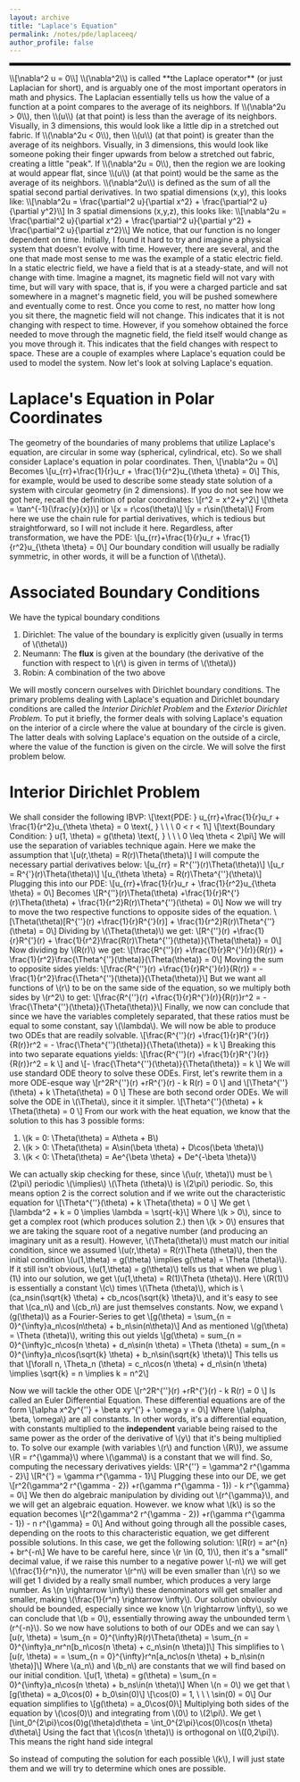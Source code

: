```yaml
---
layout: archive
title: "Laplace's Equation"
permalink: /notes/pde/laplaceeq/
author_profile: false
--- 
```


<hr style="border: 2px solid black;">
\\[\nabla^2 u = 0\\]
\\(\nabla^2\\) is called **the Laplace operator** (or just Laplacian for short), and is arguably one of the most important operators in math and physics. The Laplacian essentially tells us how the value of a function at a point compares to the average of its neighbors. If \\(\nabla^2u > 0\\), then \\(u\\) (at that point) is less than the average of its neighbors. Visually, in 3 dimensions, this would look like a little dip in a stretched out fabric. If \\(\nabla^2u < 0\\), then \\(u\\) (at that point) is greater than the average of its neighbors. Visually, in 3 dimensions, this would look like someone poking their finger upwards from below a stretched out fabric, creating a little "peak". If \\(\nabla^2u = 0\\), then the region we are looking at would appear flat, since \\(u\\) (at that point) would be the same as the average of its neighbors. \\(\nabla^2u\\) is defined as the sum of all the spatial second partial derivatives. In two spatial dimensions (x,y), this looks like:
\\[\nabla^2u = \frac{\partial^2 u}{\partial x^2} + \frac{\partial^2 u}{\partial y^2}\\]
In 3 spatial dimensions (x,y,z), this looks like:
\\[\nabla^2u = \frac{\partial^2 u}{\partial x^2} + \frac{\partial^2 u}{\partial y^2} + \frac{\partial^2 u}{\partial z^2}\\]
We notice, that our function is no longer dependent on time. Initially, I found it hard to try and imagine a physical system that doesn't evolve with time. However, there are several, and the one that made most sense to me was the example of a static electric field. In a static electric field, we have a field that is at a steady-state, and will not change with time. Imagine a magnet, its magnetic field will not vary with time, but will vary with space, that is, if you were a charged particle and sat somewhere in a magnet's magnetic field, you will be pushed somewhere and eventually come to rest. Once you come to rest, no matter how long you sit there, the magnetic field will not change. This indicates that it is not changing with respect to time. However, if you somehow obtained the force needed to move through the magnetic field, the field itself would change as you move through it. This indicates that the field changes with respect to space. These are a couple of examples where Laplace's equation could be used to model the system. Now let's look at solving Laplace's equation.

Laplace's Equation in Polar Coordinates
====
The geometry of the boundaries of many problems that utilize Laplace's equation, are circular in some way (spherical, cylindrical, etc). So we shall consider Laplace's equation in polar coordinates. Then,
\\[\nabla^2u = 0\\]
Becomes
\\[u_{rr}+\frac{1}{r}u_r + \frac{1}{r^2}u_{\theta \theta} = 0\\]
This, for example, would be used to describe some steady state solution of a system with circular geometry (in 2 dimensions). If you do not see how we got here, recall the definition of polar coordinates:
\\[r^2 = x^2+y^2\\]
\\[\theta = \tan^{-1}(\frac{y}{x})\\]
or
\\[x = r\cos(\theta)\\]
\\[y = r\sin(\theta)\\]
From here we use the chain rule for partial derivatives, which is tedious but straightforward, so I will not include it here. Regardless, after transformation, we have the PDE: 
\\[u_{rr}+\frac{1}{r}u_r + \frac{1}{r^2}u_{\theta \theta} = 0\\]
Our boundary condition will usually be radially symmetric, in other words, it will be a function of \\(\theta\\).

Associated Boundary Conditions
====
We have the typical boundary conditions
1. Dirichlet: The value of the boundary is explicitly given (usually in terms of \\(\theta\\))
2. Neumann: The **flux** is given at the boundary (the derivative of the function with respect to \\(r\\) is given in terms of \\(\theta\\))
3. Robin: A combination of the two above

We will mostly concern ourselves with Dirichlet boundary conditions. The primary problems dealing with Laplace's equation and Dirichlet boundary conditions are called the *Interior Dirichlet Problem* and the *Exterior Dirichlet Problem*. To put it briefly, the former deals with solving Laplace's equation on the interior of a circle where the value at boundary of the circle is given. The latter deals with solving Laplace's equation on the outside of a circle, where the value of the function is given on the circle. We will solve the first problem below.

Interior Dirichlet Problem
====
We shall consider the following IBVP:
\\[\text{PDE: } u_{rr}+\frac{1}{r}u_r + \frac{1}{r^2}u_{\theta \theta} = 0 \text{, } \ \ \ 0 < r < 1\\]
\\[\text{Boundary Condition: } u(1, \theta) = g(\theta) \text{,  } \ \ \ 0 \leq \theta < 2\pi\\]
We will use the separation of variables technique again. Here we make the assumption that 
\\[u(r,\theta) = R(r)\Theta(\theta)\\]
I will compute the necessary partial derivatives below:
\\[u_{rr} = R^{\''}(r)\Theta(\theta)\\]
\\[u_r = R^{\'}(r)\Theta(\theta)\\]
\\[u_{\theta \theta} = R(r)\Theta^{\''}(\theta)\\]
Plugging this into our PDE:
\\[u_{rr}+\frac{1}{r}u_r + \frac{1}{r^2}u_{\theta \theta} = 0\\]
Becomes
\\[R^{\''}(r)\Theta(\theta) +\frac{1}{r}R^{\'}(r)\Theta(\theta) + \frac{1}{r^2}R(r)\Theta^{\''}(\theta) = 0\\]
Now we will try to move the two respective functions to opposite sides of the equation.
\\[\Theta(\theta)\[R^{\''}(r) +\frac{1}{r}R^{\'}(r)\] + \frac{1}{r^2}R(r)\Theta^{\''}(\theta) = 0\\]
Dividing by \\(\Theta(\theta)\\) we get:
\\[R^{\''}(r) +\frac{1}{r}R^{\'}(r) + \frac{1}{r^2}\frac{R(r)\Theta^{\''}(\theta)}{\Theta(\theta)} = 0\\]
Now dividing by \\(R(r)\\) we get:
\\[\frac{R^{\''}(r) +\frac{1}{r}R^{\'}(r)}{R(r)} + \frac{1}{r^2}\frac{\Theta^{\''}(\theta)}{\Theta(\theta)} = 0\\]
Moving the sum to opposite sides yields:
\\[\frac{R^{\''}(r) +\frac{1}{r}R^{\'}(r)}{R(r)} = - \frac{1}{r^2}\frac{\Theta^{\''}(\theta)}{\Theta(\theta)}\\]
But we want all functions of \\(r\\) to be on the same side of the equation, so we multiply both sides by \\(r^2\\) to get:
\\[\frac{R^{\''}(r) +\frac{1}{r}R^{\'}(r)}{R(r)}r^2 = - \frac{\Theta^{\''}(\theta)}{\Theta(\theta)}\\]
Finally, we now can conclude that since we have the variables completely separated, that these ratios must be equal to some constant, say \\(\lambda\\). We will now be able to produce two ODEs that are readily solvable.
\\[\frac{R^{\''}(r) +\frac{1}{r}R^{\'}(r)}{R(r)}r^2 = - \frac{\Theta^{\''}(\theta)}{\Theta(\theta)} = k \\]
Breaking this into two separate equations yields:
\\[\frac{R^{\''}(r) +\frac{1}{r}R^{\'}(r)}{R(r)}r^2 = k \\]
and 
\\[- \frac{\Theta^{\''}(\theta)}{\Theta(\theta)} = k \\]
We will use standard ODE theory to solve these ODEs. First, let's rewrite them in a more ODE-esque way
\\[r^2R^{\''}(r) +rR^{\'}(r) - k R(r) = 0 \\]
and
\\[\Theta^{\''}(\theta) + k \Theta(\theta) = 0 \\]
These are both second order ODEs. We will solve the ODE in \\(\Theta\\), since it it simpler.
\\[\Theta^{\''}(\theta) + k \Theta(\theta) = 0 \\]
From our work with the heat equation, we know that the solution to this has 3 possible forms:
1. \\(k = 0: \Theta(\theta) = A\theta + B\\)
2. \\(k > 0: \Theta(\theta) = A\sin(\beta \theta) + D\cos(\beta \theta)\\)
3. \\(k < 0: \Theta(\theta) = Ae^{\beta \theta} + De^{-\beta \theta}\\)

We can actually skip checking for these, since \\(\u(r, \theta)\\) must be \\(2\pi\\) periodic \\(\implies\\) \\(\Theta (\theta)\\) is \\(2\pi\\) periodic. So, this means option 2 is the correct solution and if we write out the characteristic equation for 
\\[\Theta^{\''}(\theta) + k \Theta(\theta) = 0 \\]
We get
\\[\lambda^2 + k = 0 \implies \lambda = \sqrt{-k}\\]
Where \\(k > 0\\), since to get a complex root (which produces solution 2.) then \\(k > 0\\) ensures that we are taking the square root of a negative number (and producing an imaginary unit as a result). However, \\(\Theta(\theta)\\) must match our initial condition, since we assumed \\(u(r,\theta) = R(r)\Theta (\theta)\\), then the initial condition \\(u(1,\theta) = g(\theta) \implies g(\theta) = \Theta (\theta)\\). If it still isn't obvious, \\(u(1,\theta) = g(\theta)\\) tells us that when we plug \\(1\\) into our solution, we get \\(u(1,\theta) = R(1)\Theta (\theta)\\). Here \\(R(1)\\) is essentially a constant \\(c\\) times \\(\Theta (\theta)\\), which is \\(ca_nsin(\sqrt{k} \theta) + cb_ncos(\sqrt{k} \theta}\\), and it's easy to see that \\(ca_n\\) and \\(cb_n\\) are just themselves constants. Now, we expand \\(g(\theta)\\) as a Fourier-Series to get
\\[g(\theta) = \sum_{n = 0}^{\infty}a_n\cos(n\theta) + b_n\sin(n\theta)\\]
And as mentioned \\(g(\theta) = \Theta (\theta)\\), writing this out yields
\\[g(\theta) = sum_{n = 0}^{\infty}c_n\cos(n \theta) + d_n\sin(n \theta) = \Theta (\theta) = sum_{n = 0}^{\infty}a_n\cos(\sqrt{k} \theta) + b_n\sin(\sqrt{k} \theta)\\]
This tells us that \\[\forall n, \Theta_n (\theta) = c_n\cos(n \theta) + d_n\sin(n \theta) \implies \sqrt{k} = n \implies k = n^2\\]

Now we will tackle the other ODE
\\[r^2R^{\''}(r) +rR^{\'}(r) - k R(r) = 0 \\]
Is called an Euler Differential Equation. These differential equations are of the form
\\[\alpha x^2y^{\''} + \beta xy^{\'} + \omega y = 0\\]
Where \\(\alpha, \beta, \omega\\) are all constants. In other words, it's a differential equation, with constants multiplied to the **independent** variable being raised to the same power as the order of the derivative of \\(y\\) that it's being multiplied to. To solve our example (with variables \\(r\\) and function \\(R\\)), we assume \\(R = r^{\gamma}\\) where \\(\gamma\\) is a constant that we will find. So, computing the necessary derivatives yields:
\\[R^{\''} = \gamma^2 r^{\gamma - 2}\\]
\\[R^{\'} = \gamma r^{\gamma - 1}\\]
Plugging these into our DE, we get
\\[r^2(\gamma^2 r^{\gamma - 2}) +r(\gamma r^{\gamma - 1}) - k r^{\gamma} = 0\\]
We then do algebraic manipulation by dividing out \\(r^{\gamma}\\), and we will get an algebraic equation. However. we know what \\(k\\) is so the equation becomes
\\[r^2(\gamma^2 r^{\gamma - 2}) +r(\gamma r^{\gamma - 1}) - n r^{\gamma} = 0\\]
And without going through all the possible cases, depending on the roots to this characteristic equation, we get different possible solutions. In this case, we get the following solution:
\\[R(r) = ar^{n} + br^{-n\\]
We have to be careful here, since \\(r \in (0, 1)\\), then it's a "small" decimal value, if we raise this number to a negative power \\(-n\\) we will get \\(\frac{1}{r^n}\\), the numerator \\(r^n\\) will be even smaller than \\(r\\) so we will get 1 divided by a really small number, which produces a very large number. As \\(n \rightarrow \infty\\) these denominators will get smaller and smaller, making \\(\frac{1}{r^n} \rightarrow \infty\\). Our solution obviously should be bounded, especially since we know \\(n \rightarrow \infty\\), so we can conclude that \\(b = 0\\), essentially throwing away the unbounded term \\(r^{-n}\\). So we now have solutions to both of our ODEs and we can say
\\[u(r, \theta) = \sum_{n = 0}^{\infty}R(r)\Theta(\theta) = \sum_{n = 0}^{\infty}a_nr^n\[b_n\cos(n \theta) + c_n\sin(n \theta)\]\\]
This simplifies to 
\\[u(r, \theta) = = \sum_{n = 0}^{\infty}r^n\[a_nc\os(n \theta) + b_n\sin(n \theta)\]\\]
Where \\(a_n\\) and \\(b_n\\) are constants that we will find based on our initial condition.
\\[u(1, \theta) = g(\theta)  = \sum_{n = 0}^{\infty}a_n\cos(n \theta) + b_ns\in(n \theta)\\]
When \\(n = 0\\) we get that 
\\[g(\theta) = a_0\cos(0) + b_0\sin(0)\\]
\\[\cos(0) = 1, \ \ \ \sin(0) = 0\\]
Our equation simplifies to
\\[g(\theta) = a_0\cos(0)\\]
Multiplying both sides of the equation by \\(\cos(0)\\) and integrating from \\(0\\) to \\(2\pi\\). We get 
\\[\int_0^{2\pi}\cos(0)g(\theta)d\theta = \int_0^{2\pi}\cos(0)\cos(n \theta) d\theta\\]
Using the fact that  \\(\cos(n \theta)\\) is orthogonal on \\(\[0,2\pi\]\\). This means the right hand side integral 

So instead of computing the solution for each possible \\(k\\), I will just state them and we will try to determine which ones are possible. 

